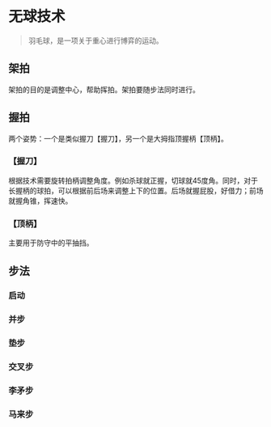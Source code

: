 # 无球技术

> 羽毛球，是一项关于重心进行博弈的运动。

## 架拍
架拍的目的是调整中心，帮助挥拍。架拍要随步法同时进行。

## 握拍
两个姿势：一个是类似握刀【握刀】，另一个是大拇指顶握柄【顶柄】。

### 【握刀】
根据技术需要旋转拍柄调整角度。例如杀球就正握，切球就45度角。同时，对于长握柄的球拍，可以根据前后场来调整上下的位置。后场就握屁股，好借力；前场就握角锥，挥速快。

### 【顶柄】
主要用于防守中的平抽挡。

## 步法
### 启动
### 并步
### 垫步
### 交叉步
### 李矛步
### 马来步
